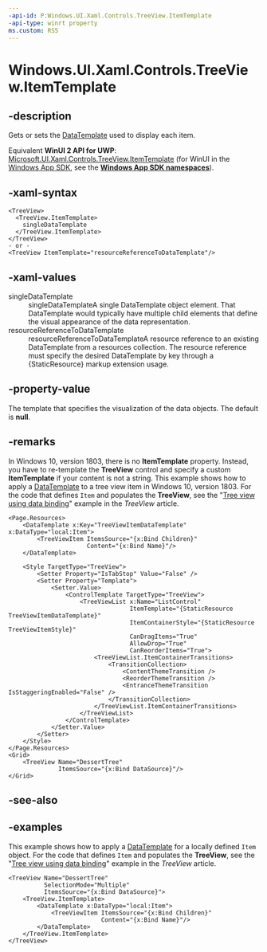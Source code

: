 ```yaml
---
-api-id: P:Windows.UI.Xaml.Controls.TreeView.ItemTemplate
-api-type: winrt property
ms.custom: RS5
---
```


<!-- Property syntax.
public DataTemplate ItemTemplate { get;  set; }
-->

# Windows.UI.Xaml.Controls.TreeView.ItemTemplate

## -description

Gets or sets the [DataTemplate](../windows.ui.xaml/datatemplate.md) used to display each item.

Equivalent **WinUI 2 API for UWP**: [Microsoft.UI.Xaml.Controls.TreeView.ItemTemplate](/windows/winui/api/microsoft.ui.xaml.controls.treeview.itemtemplate) (for WinUI in the [Windows App SDK](/windows/apps/windows-app-sdk/), see the **[Windows App SDK namespaces](/windows/windows-app-sdk/api/winrt/)**).

## -xaml-syntax

```xaml
<TreeView>
  <TreeView.ItemTemplate>
    singleDataTemplate
  </TreeView.ItemTemplate>
</TreeView>
- or -
<TreeView ItemTemplate="resourceReferenceToDataTemplate"/>
```

## -xaml-values

<dl><dt>singleDataTemplate</dt><dd>singleDataTemplateA single DataTemplate object element. That DataTemplate would typically have multiple child elements that define the visual appearance of the data representation.</dd>
<dt>resourceReferenceToDataTemplate</dt><dd>resourceReferenceToDataTemplateA resource reference to an existing DataTemplate from a resources collection. The resource reference must specify the desired DataTemplate by key through a {StaticResource} markup extension usage.</dd>
</dl>

## -property-value

The template that specifies the visualization of the data objects. The default is **null**.

## -remarks


In Windows 10, version 1803, there is no **ItemTemplate** property. Instead, you have to re-template the **TreeView** control and specify a custom **ItemTemplate** if your content is not a string. This example shows how to apply a [DataTemplate](../windows.ui.xaml/datatemplate.md) to a tree view item in Windows 10, version 1803. For the code that defines `Item` and populates the **TreeView**, see the "[Tree view using data binding](/windows/uwp/design/controls-and-patterns/tree-view#tree-view-using-data-binding)" example in the _TreeView_ article.

```xaml
<Page.Resources>
    <DataTemplate x:Key="TreeViewItemDataTemplate" x:DataType="local:Item">
        <TreeViewItem ItemsSource="{x:Bind Children}"
                      Content="{x:Bind Name}"/>
    </DataTemplate>

    <Style TargetType="TreeView">
        <Setter Property="IsTabStop" Value="False" />
        <Setter Property="Template">
            <Setter.Value>
                <ControlTemplate TargetType="TreeView">
                    <TreeViewList x:Name="ListControl"
                                  ItemTemplate="{StaticResource TreeViewItemDataTemplate}"
                                  ItemContainerStyle="{StaticResource TreeViewItemStyle}"
                                  CanDragItems="True"
                                  AllowDrop="True"
                                  CanReorderItems="True">
                        <TreeViewList.ItemContainerTransitions>
                            <TransitionCollection>
                                <ContentThemeTransition />
                                <ReorderThemeTransition />
                                <EntranceThemeTransition IsStaggeringEnabled="False" />
                            </TransitionCollection>
                        </TreeViewList.ItemContainerTransitions>
                    </TreeViewList>
                </ControlTemplate>
            </Setter.Value>
        </Setter>
    </Style>
</Page.Resources>
<Grid>
    <TreeView Name="DessertTree"
              ItemsSource="{x:Bind DataSource}"/>
</Grid>
```

## -see-also

## -examples

This example shows how to apply a [DataTemplate](../windows.ui.xaml/datatemplate.md) for a locally defined `Item` object. For the code that defines `Item` and populates the **TreeView**, see the "[Tree view using data binding](/windows/uwp/design/controls-and-patterns/tree-view#tree-view-using-data-binding)" example in the _TreeView_ article.

```xaml
<TreeView Name="DessertTree"
          SelectionMode="Multiple"
          ItemsSource="{x:Bind DataSource}">
    <TreeView.ItemTemplate>
        <DataTemplate x:DataType="local:Item">
            <TreeViewItem ItemsSource="{x:Bind Children}"
                          Content="{x:Bind Name}"/>
        </DataTemplate>
    </TreeView.ItemTemplate>
</TreeView>
```

